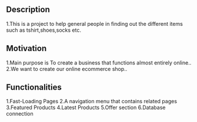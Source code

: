 ## Description
1.This is a project to help general people in finding out the different items such as tshirt,shoes,socks etc.


## Motivation
1.Main purpose is To create a business that functions almost entirely online..
2.We want to create our online ecommerce shop..





## Functionalities
1.Fast-Loading Pages
2.A navigation menu that contains related pages
3.Featured Products
4.Latest Products
5.Offer section
6.Database connection




